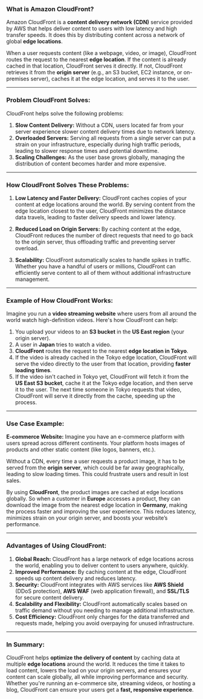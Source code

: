 ### **What is Amazon CloudFront?**

Amazon CloudFront is a **content delivery network (CDN)** service provided by AWS that helps deliver content to users with low latency and high transfer speeds. It does this by distributing content across a network of global **edge locations**.

When a user requests content (like a webpage, video, or image), CloudFront routes the request to the nearest **edge location**. If the content is already cached in that location, CloudFront serves it directly. If not, CloudFront retrieves it from the **origin server** (e.g., an S3 bucket, EC2 instance, or on-premises server), caches it at the edge location, and serves it to the user.

---

### **Problem CloudFront Solves:**

CloudFront helps solve the following problems:

1. **Slow Content Delivery:** Without a CDN, users located far from your server experience slower content delivery times due to network latency.
2. **Overloaded Servers:** Serving all requests from a single server can put a strain on your infrastructure, especially during high traffic periods, leading to slower response times and potential downtime.
3. **Scaling Challenges:** As the user base grows globally, managing the distribution of content becomes harder and more expensive.

---

### **How CloudFront Solves These Problems:**

1. **Low Latency and Faster Delivery:** CloudFront caches copies of your content at edge locations around the world. By serving content from the edge location closest to the user, CloudFront minimizes the distance data travels, leading to faster delivery speeds and lower latency.

2. **Reduced Load on Origin Servers:** By caching content at the edge, CloudFront reduces the number of direct requests that need to go back to the origin server, thus offloading traffic and preventing server overload.

3. **Scalability:** CloudFront automatically scales to handle spikes in traffic. Whether you have a handful of users or millions, CloudFront can efficiently serve content to all of them without additional infrastructure management.

---

### **Example of How CloudFront Works:**

Imagine you run a **video streaming website** where users from all around the world watch high-definition videos. Here's how CloudFront can help:

1. You upload your videos to an **S3 bucket** in the **US East region** (your origin server).
2. A user in **Japan** tries to watch a video.
3. **CloudFront** routes the request to the nearest **edge location in Tokyo**.
4. If the video is already cached in the Tokyo edge location, CloudFront will serve the video directly to the user from that location, providing **faster loading times**.
5. If the video isn't cached in Tokyo yet, CloudFront will fetch it from the **US East S3 bucket**, cache it at the Tokyo edge location, and then serve it to the user. The next time someone in Tokyo requests that video, CloudFront will serve it directly from the cache, speeding up the process.

---

### **Use Case Example:**

**E-commerce Website:**
Imagine you have an e-commerce platform with users spread across different continents. Your platform hosts images of products and other static content (like logos, banners, etc.). 

Without a CDN, every time a user requests a product image, it has to be served from the **origin server**, which could be far away geographically, leading to slow loading times. This could frustrate users and result in lost sales.

By using **CloudFront**, the product images are cached at edge locations globally. So when a customer in **Europe** accesses a product, they can download the image from the nearest edge location in **Germany**, making the process faster and improving the user experience. This reduces latency, minimizes strain on your origin server, and boosts your website’s performance.

---

### **Advantages of Using CloudFront:**

1. **Global Reach:** CloudFront has a large network of edge locations across the world, enabling you to deliver content to users anywhere, quickly.
2. **Improved Performance:** By caching content at the edge, CloudFront speeds up content delivery and reduces latency.
3. **Security:** CloudFront integrates with AWS services like **AWS Shield** (DDoS protection), **AWS WAF** (web application firewall), and **SSL/TLS** for secure content delivery.
4. **Scalability and Flexibility:** CloudFront automatically scales based on traffic demand without you needing to manage additional infrastructure.
5. **Cost Efficiency:** CloudFront only charges for the data transferred and requests made, helping you avoid overpaying for unused infrastructure.

---

### **In Summary:**

CloudFront helps **optimize the delivery of content** by caching data at multiple **edge locations** around the world. It reduces the time it takes to load content, lowers the load on your origin servers, and ensures your content can scale globally, all while improving performance and security. Whether you're running an e-commerce site, streaming videos, or hosting a blog, CloudFront can ensure your users get a **fast, responsive experience**.